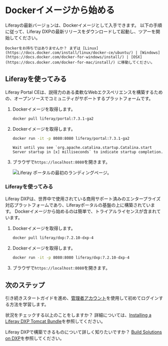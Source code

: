 # Dockerイメージから始める

Liferayの最新バージョンは、Dockerイメージとして入手できます。 以下の手順に従って、Liferay DXPの最新リリースをダウンロードして起動し、ツアーを開始してください。

```{important}
Dockerをお持ちではありませんか？ まずは [Linux](https://docs.docker.com/install/linux/docker-ce/ubuntu/) | [Windows](https://docs.docker.com/docker-for-windows/install/) | [OSX](https://docs.docker.com/docker-for-mac/install/) に移動してください。
```

## Liferayを使ってみる

Liferay Portal CEは、説得力のある柔軟なWebエクスペリエンスを構築するための、オープンソースでコミュニティがサポートするプラットフォームです。

1.  Dockerイメージを取得します。

    ``` bash
    docker pull liferay/portal:7.3.1-ga2
    ```

2.  Dockerイメージを取得します。

    ``` bash
    docker run -it -p 8080:8080 liferay/portal:7.3.1-ga2
    ```

    ```{tip}
    Wait until you see `org.apache.catalina.startup.Catalina.start Server startup in [x] milliseconds` to indicate startup completion.
    ```

3.  ブラウザで`https://localhost:8080`を開きます。

    ![Liferay ポータルの最初のランディングページ。](./starting-with-a-docker-image/images/01.png)

### Liferayを使ってみる

Liferay DXPは、世界中で使用されている商用サポート済みのエンタープライズ対応プラットフォームであり、Liferayポータルの基盤の上に構築されています。 Dockerイメージから始めるのは簡単で、トライアルライセンスが含まれています。

1.  Dockerイメージを取得します。

    ``` bash
    docker pull liferay/dxp:7.2.10-dxp-4
    ```

2.  Dockerイメージを取得します。

    ``` bash
    docker run -it -p 8080:8080 liferay/dxp:7.2.10-dxp-4
    ```

3.  ブラウザで`https://localhost:8080`を開きます。

## 次のステップ

引き続きスタートガイドを進め、[管理者アカウント](./introduction-to-the-admin-account.md)を使用して初めてログインする方法を学習します。

状況をチェックする以上のことをしますか？ 詳細については、[Installing a Liferay DXP Tomcat Bundle](../installation-and-upgrades/installing-liferay/installing-a-liferay-tomcat-bundle.md)を参照してください。

Liferay DXPで構築できるものについて詳しく知りたいですか？ [Build Solutions on DXP](../installation-and-upgrades/installing-liferay/using-liferay-docker-images.md)を参照してください。
